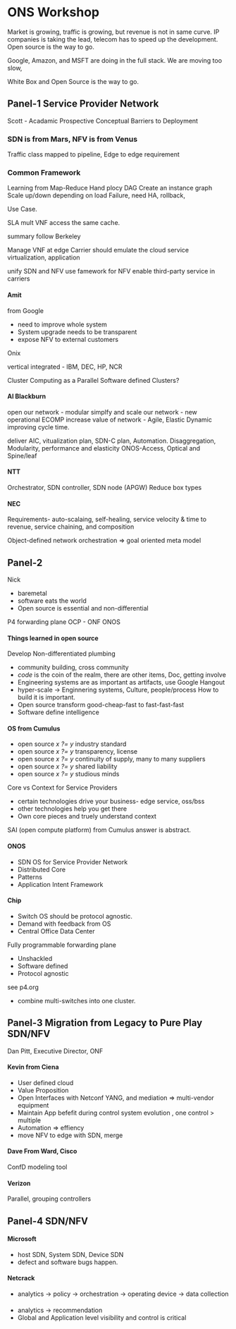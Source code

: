 # ONS Workshop

Market is growing, traffic is growing, but revenue is not in same curve.
IP companies is taking the lead, telecom has to speed up the development.
Open source is the way to go. 

Google, Amazon, and MSFT are doing in the full stack. We are moving too slow, 

White Box and Open Source is the way to go. 

## Panel-1 Service Provider Network

Scott - Acadamic Prospective
Conceptual Barriers to Deployment

### SDN is from Mars, NFV is from Venus

Traffic class mapped to pipeline, 
Edge to edge requirement 
 
### Common Framework 

Learning from Map-Reduce
Hand plocy DAG
Create an instance graph
Scale up/down depending on load
Failure, need HA, rollback, 

Use Case.

SLA 
mult VNF access the same cache. 

summary
follow Berkeley

Manage VNF at edge
Carrier should emulate the cloud
service virtualization, application 

unify SDN and NFV
use famework for NFV
enable third-party service in carriers

#### Amit
from Google
- need to improve whole system
- System upgrade needs to be transparent
- expose NFV to external customers

Onix 

vertical integrated - IBM, DEC, HP, NCR

Cluster Computing as a Parallel
Software defined Clusters?

#### Al Blackburn
open our network - modular
simplfy and scale our network - new operational ECOMP
increase value of network - Agile, Elastic Dynamic improving cycle time.

deliver AIC, vitualization plan, SDN-C plan, Automation. 
Disaggregation, Modularity, performance and elasticity
ONOS-Access, Optical and Spine/leaf

#### NTT
Orchestrator, SDN controller, SDN node (APGW) 
Reduce box types

#### NEC
Requirements- auto-scalaing, self-healing, service velocity & time to revenue, service chaining, and composition

Object-defined network orchestration
=> goal oriented meta model

## Panel-2

Nick
- baremetal 
- software eats the world
- Open source is essential and non-differential

P4 forwarding plane
OCP - 
ONF
ONOS

#### Things learned in open source

Develop Non-differentiated plumbing
- community building, cross community
- *code* is the coin of the realm, there are other items, Doc, getting involve
- Engineering systems are as important as artifacts, use Google Hangout
- hyper-scale -> Enginnering systems, Culture, people/process How to build it is important.
- Open source transform good-cheap-fast to fast-fast-fast
- Software define intelligence

#### OS from Cumulus
- open source *x ?= y* industry standard
- open source *x ?= y* transparency, license
- open source *x ?= y* continuity of supply, many to many suppliers
- open source *x ?= y* shared liability
- open source *x ?= y* studious minds

Core vs Context for Service Providers
- certain technologies drive your business- edge service, oss/bss
- other technologies help you get there
- Own core pieces and truely understand context

SAI (open compute platform) from Cumulus answer is abstract. 

#### ONOS
- SDN OS for Service Provider Network
- Distributed Core
- Patterns 
- Application Intent Framework

#### Chip
- Switch OS should be protocol agnostic.
- Demand with feedback from OS
- Central Office Data Center

Fully programmable forwarding plane
- Unshackled
- Software defined
- Protocol agnostic 

see p4.org

- combine multi-switches into one cluster.

## Panel-3 Migration from Legacy to Pure Play SDN/NFV
Dan Pitt, Executive Director, ONF

#### Kevin from Ciena
- User defined cloud
- Value Proposition
- Open Interfaces with Netconf YANG, and mediation => multi-vendor equipment 
- Maintain App befefit during control system evolution , one control > multiple
- Automation => effiency
- move NFV to edge with SDN, merge

#### Dave From Ward, Cisco 
ConfD modeling tool

#### Verizon
Parallel, grouping controllers

## Panel-4 SDN/NFV
#### Microsoft
- host SDN, System SDN, Device SDN
- defect and software bugs happen.

#### Netcrack
- analytics -> policy -> orchestration -> operating device -> data collection

#### 
- analytics -> recommendation
- Global and Application level visibility and control is critical